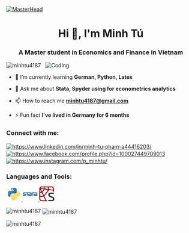 [![MasterHead](https://user-images.githubusercontent.com/90236635/232446433-d5540fa2-fe28-4bb8-b929-cdb51fe61336.gif)](https://github.com/minhtu4187)
<h1 align="center">Hi 👋, I'm Minh Tú</h1>
<h3 align="center">A Master student in Economics and Finance in Vietnam</h3>
<img align="right" alt="Coding" width="400" src="https://cdn.dribbble.com/users/1162077/screenshots/3848914/programmer.gif">

<p align="left"> <img src="https://komarev.com/ghpvc/?username=minhtu4187&label=Profile%20views&color=0e75b6&style=flat" alt="minhtu4187" /> </p>

- 🌱 I’m currently learning **German, Python, Latex**

- 💬 Ask me about **Stata, Spyder using for econometrics analytics**

- 📫 How to reach me **minhtu4187@gmail.com**

- ⚡ Fun fact **I've lived in Germany for 6 months**

<h3 align="left">Connect with me:</h3>
<a href="https://linkedin.com/in/https://www.linkedin.com/in/minh-tu-pham-a44416203/" target="blank"><img align="center" src="https://raw.githubusercontent.com/rahuldkjain/github-profile-readme-generator/master/src/images/icons/Social/linked-in-alt.svg" alt="https://www.linkedin.com/in/minh-tu-pham-a44416203/" height="30" width="40" /></a>
<a href="https://fb.com/https://www.facebook.com/profile.php?id=100027449709013" target="blank"><img align="center" src="https://raw.githubusercontent.com/rahuldkjain/github-profile-readme-generator/master/src/images/icons/Social/facebook.svg" alt="https://www.facebook.com/profile.php?id=100027449709013" height="30" width="40" /></a>
<a href="https://instagram.com/https://www.instagram.com/p_minhtu/" target="blank"><img align="center" src="https://raw.githubusercontent.com/rahuldkjain/github-profile-readme-generator/master/src/images/icons/Social/instagram.svg" alt="https://www.instagram.com/p_minhtu/" height="30" width="40" /></a>

<h3 align="left">Languages and Tools:</h3>
<p align="left">
  <a href="https://www.python.org" target="_blank" rel="noreferrer"> 
    <img src="https://raw.githubusercontent.com/devicons/devicon/master/icons/python/python-original.svg" alt="python" width="40" height="40"/>
  </a>
  <a href="https://www.stata.com/" target="_blank" rel="noreferrer">
    <img src="https://raw.githubusercontent.com/devicons/devicon/master/icons/stata/stata-original-wordmark.svg" alt="stata" width="40" height="40"/>
  </a> 
   <a href="https://www.spyder-ide.org" target="_blank" rel="noreferrer">
    <img src="https://raw.githubusercontent.com/devicons/devicon/master/icons/spyder/spyder-original.svg" alt="stata" width="40" height="40"/>
  </a>
</p>


<p><img align="left" src="https://github-readme-stats.vercel.app/api/top-langs?username=minhtu4187&show_icons=true&locale=en&layout=compact" alt="minhtu4187" /></p>

<p>&nbsp;<img align="center" src="https://github-readme-stats.vercel.app/api?username=minhtu4187&show_icons=true&locale=en" alt="minhtu4187" /></p>

<p><img align="center" src="https://github-readme-streak-stats.herokuapp.com/?user=minhtu4187&" alt="minhtu4187" /></p>

